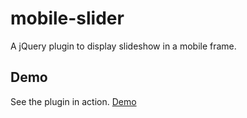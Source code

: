 mobile-slider
=============

A jQuery plugin to display slideshow in a mobile frame.

Demo
----
See the plugin in action. [Demo](http://github.cdn.appalias.com/mobileslider/demo/demo.html)
